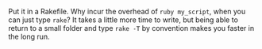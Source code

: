 Put it in a Rakefile. Why incur the overhead of `ruby my_script`, when you can
just type `rake`? It takes a little more time to write, but being able to return
to a small folder and type `rake -T` by convention makes you faster in the long
run.
